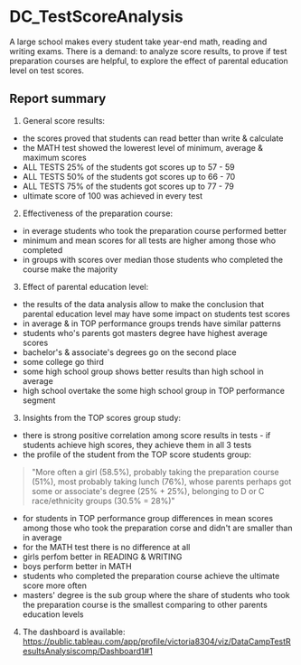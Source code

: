# DC_TestScoreAnalysis
A large school makes every student take year-end math, reading and writing exams.
There is a demand: to analyze score results, to prove if test preparation courses are helpful, to explore the effect of parental education level on test scores.

## Report summary
1. General score results:
* the scores proved that students can read better than write & calculate
* the MATH test showed the lowerest level of minimum, average & maximum scores
* ALL TESTS 25% of the students got scores up to 57 - 59
* ALL TESTS 50% of the students got scores up to 66 - 70
* ALL TESTS 75% of the students got scores up to 77 - 79
* ultimate score of 100 was achieved in every test
2. Effectiveness of the preparation course:
* in everage students who took the preparation course performed better
* minimum and mean scores for all tests are higher among those who completed
* in groups with scores over median those students who completed the course make the majority
3. Effect of parental education level:
* the results of the data analysis allow to make the conclusion that parental education level may have some impact on students test scores
* in average & in TOP performance groups trends have similar patterns
* students who's parents got masters degree have highest average scores
* bachelor's & associate's degrees go on the second place
* some college go third
* some high school group shows better results than high school in average
* high school overtake the some high school group in TOP performance segment
3. Insights from the TOP scores group study:
* there is strong positive correlation among score results in tests - if students achieve high scores, they achieve them in all 3 tests
* the profile of the student from the TOP score students group:
>
> "More often a girl (58.5%), probably taking the preparation course (51%), most probably taking lunch (76%), whose parents perhaps got some or associate's degree (25% + 25%), belonging to D or C race/ethnicity groups (30.5% = 28%)"
>
* for students in TOP performance group differences in mean scores among those who took the preparation corse and didn't are smaller than in average
* for the MATH test there is no difference at all
* girls perfom better in READING & WRITING
* boys perform better in MATH
* students who completed the preparation course achieve the ultimate score more often
* masters' degree is the sub group where the share of students who took the preparation course is the smallest comparing to other parents education levels
4. The dashboard is available:
https://public.tableau.com/app/profile/victoria8304/viz/DataCampTestResultsAnalysiscomp/Dashboard1#1
